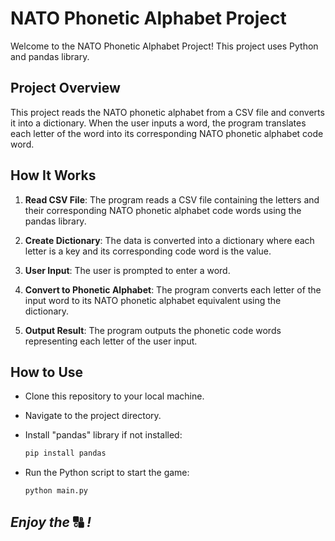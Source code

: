 # NATO Phonetic Alphabet Project

Welcome to the NATO Phonetic Alphabet Project! This project uses Python and pandas library.

## Project Overview

This project reads the NATO phonetic alphabet from a CSV file and converts it into a dictionary. When the user inputs a word, the program translates each letter of the word into its corresponding NATO phonetic alphabet code word.

## How It Works

1. **Read CSV File**: The program reads a CSV file containing the letters and their corresponding NATO phonetic alphabet code words using the pandas library.


2. **Create Dictionary**: The data is converted into a dictionary where each letter is a key and its corresponding code word is the value.


3. **User Input**: The user is prompted to enter a word.


4. **Convert to Phonetic Alphabet**: The program converts each letter of the input word to its NATO phonetic alphabet equivalent using the dictionary.


5. **Output Result**: The program outputs the phonetic code words representing each letter of the user input.

## How to Use

- Clone this repository to your local machine.

- Navigate to the project directory.

- Install "pandas" library if not installed:
    ```bash
    pip install pandas
    ```

- Run the Python script to start the game:
    ```bash
    python main.py
    ```
  
## *Enjoy the* 🔠 *!*